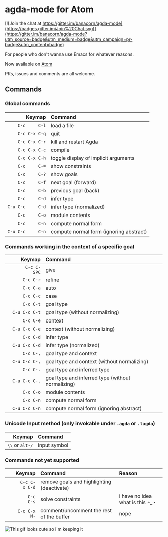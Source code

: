# agda-mode for Atom

[![Join the chat at https://gitter.im/banacorn/agda-mode](https://badges.gitter.im/Join%20Chat.svg)](https://gitter.im/banacorn/agda-mode?utm_source=badge&utm_medium=badge&utm_campaign=pr-badge&utm_content=badge)

For people who don't wanna use Emacs for whatever reasons.

Now available on [Atom](https://atom.io/packages/agda-mode)

PRs, issues and comments are all welcome.


## Commands

### Global commands

| Keymap            | Command               |
|------------------:|:----------------------|
| `    C-c     C-l` | load a file           |
| `    C-c C-x C-q` | quit                  |
| `    C-c C-x C-r` | kill and restart Agda |
| `    C-c C-x C-c` | compile               |
| `    C-c C-x C-h` | toggle display of implicit arguments |
| `    C-c     C-=` | show constraints      |
| `    C-c     C-?` | show goals            |
| `    C-c     C-f` | next goal (forward)   |
| `    C-c     C-b` | previous goal (back)  |
| `    C-c     C-d` | infer type            |
| `C-u C-c     C-d` | infer type (normalized) |
| `    C-c     C-o` | module contents       |
| `    C-c     C-n` | compute normal form   |
| `C-u C-c     C-n` | compute normal form (ignoring abstract) |

### Commands working in the context of a specific goal

| Keymap            | Command                     |
|------------------:|:----------------------------|
| `    C-c C-SPC`   | give                        |
| `    C-c C-r`     | refine                      |
| `    C-c C-a`     | auto                        |
| `    C-c C-c`     | case                        |
| `    C-c C-t`     | goal type                   |
| `C-u C-c C-t`     | goal type (without normalizing) |
| `    C-c C-e`     | context       |
| `C-u C-c C-e`     | context (without normalizing) |
| `    C-c C-d`     | infer type            |
| `C-u C-c C-d`     | infer type (normalized) |
| `    C-c C-,`     | goal type and context       |
| `C-u C-c C-,`     | goal type and context (without normalizing) |
| `    C-c C-.`     | goal type and inferred type |
| `C-u C-c C-.`     | goal type and inferred type (without normalizing) |
| `    C-c C-o`     | module contents       |
| `    C-c C-n`     | compute normal form   |
| `C-u C-c C-n`     | compute normal form (ignoring abstract) |

### Unicode Input method (only invokable under `.agda` or `.lagda`)

| Keymap            | Command                     |
|------------------:|:----------------------------|
| `\\` or `alt-/`   | input symbol                |

### Commands not yet supported

| Keymap            | Command               | Reason               |
|------------------:|:----------------------|:---------------------|
| `    C-c C-x C-d` | remove goals and highlighting (deactivate) |
| `    C-c     C-s` | solve constraints     | i have no idea what is this ◔_◔ |
| `    C-c C-x M- ` | comment/uncomment the rest of the buffer | nope |

![This gif looks cute so i'm keeping it](https://f.cloud.github.com/assets/69169/2290250/c35d867a-a017-11e3-86be-cd7c5bf3ff9b.gif)
